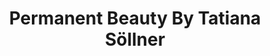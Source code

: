 ---
title: "Permanent Beauty By Tatiana Söllner"
url: /rheinfelden-baden/permanent-beauty-by-tatiana-soellner/
shop: Kosmetik
---
